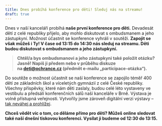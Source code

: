```yaml
---
title: Dnes probíhá konference pro děti! Sleduj nás na streamu!
draft: true
---
```

Dnes v naší kanceláři probíhá **naše první konference pro děti.** Devadesát dětí z celé republiky přijelo, aby mohlo diskutovat s ombudsmanem a jeho zástupkyní. Možnost účastnit se konference vyhráli v soutěži. **Zapojit se však můžeš i Ty! V čase od 13:15 do 14:30 nás sleduj na streamu. Děti budou diskutovat s ombudsmanem a jeho zástupkyní.** 

> **Chtěl/a bys ombudsmanovi a jeho zástupkyni také položit otázku? Jasně! Napiš ji předem nebo v průběhu diskuze na [deti@ochrance.cz](mailto:deti@ochrance.cz) (předmět e-mailu „participace-otázka“).**

Do soutěže o možnost účastnit se naší konference se zapojilo téměř 400 dětí ze základních škol a víceletých gymnázií z celé České republiky. Všechny příspěvky, které nám děti zaslaly, budou celé léto vystaveny ve vestibulu a předsálí konferenčních sálů naší kanceláře v Brně. Výstava je volně přístupná veřejnosti. Vytvořily jsme zároveň digitální verzi výstavy – [tak neváhej a prohlížej](https://deti.ochrance.cz/kdo/jak_ombudsmana_vidi_deti_digitalni_galerie_souteze_jak_pomaha_ombudsman_detem/).

**Chceš vědět víc o tom, co děláme přímo pro děti? Můžeš online sledovat také naší dnešní tiskovou konferenci. Vysílat ji budeme od 12:30 do 13:15.**